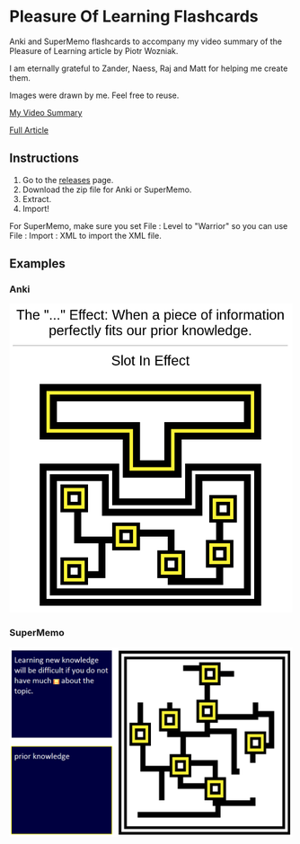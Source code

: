 # Pleasure Of Learning Flashcards
Anki and SuperMemo flashcards to accompany my video summary of the Pleasure of Learning article by Piotr Wozniak.

I am eternally grateful to Zander, Naess, Raj and Matt for helping me create them.

Images were drawn by me. Feel free to reuse.

[My Video Summary](https://www.youtube.com/watch?v=eAnNGqwI2AQ)

[Full Article](https://supermemo.guru/wiki/Pleasure_of_learning)

## Instructions

1. Go to the [releases](https://github.com/bjsi/PleasureOfLearning/releases/latest) page.
2. Download the zip file for Anki or SuperMemo.
3. Extract.
4. Import!

For SuperMemo, make sure you set File : Level to "Warrior" so you can use File : Import : XML to import the XML file.

## Examples

### Anki

<p align="center"><img src="https://github.com/bjsi/PleasureOfLearning/blob/main/examples/anki.png?raw=true"></p>

### SuperMemo

<p align="center"><img src="https://github.com/bjsi/PleasureOfLearning/blob/main/examples/sm.png?raw=true"></p>
